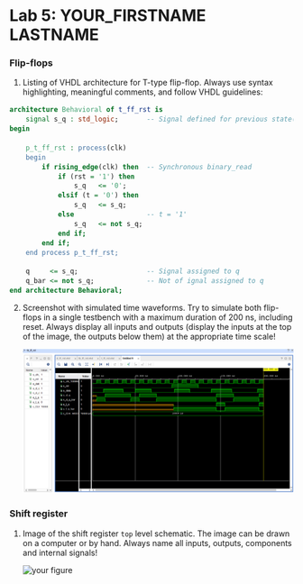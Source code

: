 
# Lab 5: YOUR_FIRSTNAME LASTNAME

### Flip-flops

1. Listing of VHDL architecture for T-type flip-flop. Always use syntax highlighting, meaningful comments, and follow VHDL guidelines:

```vhdl
architecture Behavioral of t_ff_rst is
    signal s_q : std_logic;       -- Signal defined for previous state(need for T FF)
begin
 
    p_t_ff_rst : process(clk)
    begin
        if rising_edge(clk) then  -- Synchronous binary_read
            if (rst = '1') then
                s_q   <= '0';
            elsif (t = '0') then
                s_q   <= s_q;
            else                  -- t = '1'
                s_q   <= not s_q;
            end if;
        end if;
    end process p_t_ff_rst;
    
    q     <= s_q;                 -- Signal assigned to q
    q_bar <= not s_q;             -- Not of ignal assigned to q
end architecture Behavioral;
```

2. Screenshot with simulated time waveforms. Try to simulate both flip-flops in a single testbench with a maximum duration of 200 ns, including reset. Always display all inputs and outputs (display the inputs at the top of the image, the outputs below them) at the appropriate time scale!

   ![your figure](images/tb_t.png)

### Shift register

1. Image of the shift register `top` level schematic. The image can be drawn on a computer or by hand. Always name all inputs, outputs, components and internal signals!

   ![your figure]()
